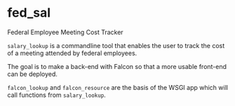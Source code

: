 # fed_sal
Federal Employee Meeting Cost Tracker

`salary_lookup` is a commandline tool that enables the user to track the cost of a meeting attended by federal employees.

The goal is to make a back-end with Falcon so that a more usable front-end can be deployed.

`falcon_lookup` and `falcon_resource` are the basis of the WSGI app which will call functions from `salary_lookup`.
